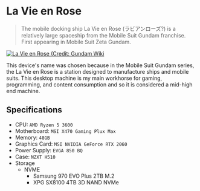 # La Vie en Rose

> The mobile docking ship La Vie en Rose (ラビアンローズ?) is a relatively large spaceship from the Mobile Suit Gundam franchise. First appearing in Mobile Suit Zeta Gundam.

[![La Vie en Rose (Credit: Gundam Wiki](https://static.wikia.nocookie.net/gundam/images/e/e4/Lavieenrose.jpg/revision/latest/scale-to-width-down/1000?cb=20201110050949)](https://gundam.fandom.com/wiki/La_Vie_en_Rose)

This device's name was chosen because in the Mobile Suit Gundam series, the La Vie en Rose is a station designed to manufacture
ships and mobile suits. This desktop machine is my main workhorse for gaming, programming, and content consumption and so it is considered a mid-high end machine.

## Specifications

- CPU: `AMD Ryzen 5 3600`
- Motherboard: `MSI X470 Gaming Plux Max`
- Memory: `48GB`
- Graphics Card: `MSI NVIDIA GeForce RTX 2060`
- Power Supply: `EVGA 850 BQ`
- Case: `NZXT H510`
- Storage
  - NVME
    - Samsung 970 EVO Plus 2TB M.2
    - XPG SX8100 4TB 3D NAND NVMe
